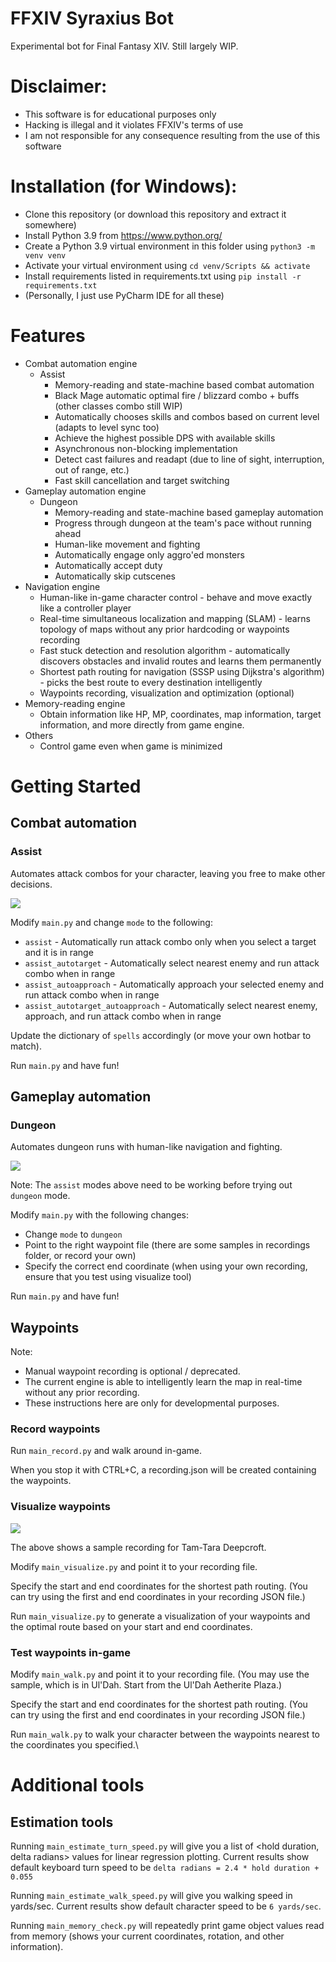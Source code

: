 # FFXIV Syraxius Bot
Experimental bot for Final Fantasy XIV. Still largely WIP.

# Disclaimer:
- This software is for educational purposes only
- Hacking is illegal and it violates FFXIV's terms of use
- I am not responsible for any consequence resulting from the use of this software

# Installation (for Windows):
- Clone this repository (or download this repository and extract it somewhere)
- Install Python 3.9 from https://www.python.org/
- Create a Python 3.9 virtual environment in this folder using `python3 -m venv venv`
- Activate your virtual environment using `cd venv/Scripts && activate`
- Install requirements listed in requirements.txt using `pip install -r requirements.txt`
- (Personally, I just use PyCharm IDE for all these)

# Features

- Combat automation engine
  - Assist
    - Memory-reading and state-machine based combat automation
    - Black Mage automatic optimal fire / blizzard combo + buffs (other classes combo still WIP)
    - Automatically chooses skills and combos based on current level (adapts to level sync too)
    - Achieve the highest possible DPS with available skills
    - Asynchronous non-blocking implementation
    - Detect cast failures and readapt (due to line of sight, interruption, out of range, etc.)
    - Fast skill cancellation and target switching
- Gameplay automation engine
  - Dungeon
    - Memory-reading and state-machine based gameplay automation
    - Progress through dungeon at the team's pace without running ahead
    - Human-like movement and fighting
    - Automatically engage only aggro'ed monsters
    - Automatically accept duty
    - Automatically skip cutscenes
- Navigation engine
  - Human-like in-game character control - behave and move exactly like a controller player
  - Real-time simultaneous localization and mapping (SLAM) - learns topology of maps without any prior hardcoding or waypoints recording
  - Fast stuck detection and resolution algorithm - automatically discovers obstacles and invalid routes and learns them permanently
  - Shortest path routing for navigation (SSSP using Dijkstra's algorithm) - picks the best route to every destination intelligently
  - Waypoints recording, visualization and optimization (optional)
- Memory-reading engine
  - Obtain information like HP, MP, coordinates, map information, target information, and more directly from game engine.
- Others
  - Control game even when game is minimized

# Getting Started

## Combat automation

### Assist

Automates attack combos for your character, leaving you free to make other decisions.

<img src="./readme_resources/assist.png" />

Modify `main.py` and change `mode` to the following:
- `assist` - Automatically run attack combo only when you select a target and it is in range
- `assist_autotarget` - Automatically select nearest enemy and run attack combo when in range
- `assist_autoapproach` - Automatically approach your selected enemy and run attack combo when in range
- `assist_autotarget_autoapproach` - Automatically select nearest enemy, approach, and run attack combo when in range

Update the dictionary of `spells` accordingly (or move your own hotbar to match).

Run `main.py` and have fun!

## Gameplay automation

### Dungeon

Automates dungeon runs with human-like navigation and fighting.

<img src="./readme_resources/dungeon.png" />

Note: The `assist` modes above need to be working before trying out `dungeon` mode.

Modify `main.py` with the following changes:
- Change `mode` to `dungeon`
- Point to the right waypoint file (there are some samples in recordings folder, or record your own)
- Specify the correct end coordinate (when using your own recording, ensure that you test using visualize tool)

Run `main.py` and have fun!

## Waypoints

Note:
- Manual waypoint recording is optional / deprecated.
- The current engine is able to intelligently learn the map in real-time without any prior recording.
- These instructions here are only for developmental purposes.

### Record waypoints

Run `main_record.py` and walk around in-game.

When you stop it with CTRL+C, a recording<timestamp>.json will be created containing the waypoints.

### Visualize waypoints

<img src="./readme_resources/visualize.png" />

The above shows a sample recording for Tam-Tara Deepcroft.

Modify `main_visualize.py` and point it to your recording file.

Specify the start and end coordinates for the shortest path routing. (You can try using the first and end coordinates in your recording JSON file.)

Run `main_visualize.py` to generate a visualization of your waypoints and the optimal route based on your start and end coordinates.

### Test waypoints in-game

Modify `main_walk.py` and point it to your recording file. (You may use the sample, which is in Ul'Dah. Start from the Ul'Dah Aetherite Plaza.)

Specify the start and end coordinates for the shortest path routing. (You can try using the first and end coordinates in your recording JSON file.)

Run `main_walk.py` to walk your character between the waypoints nearest to the coordinates you specified.\

# Additional tools

## Estimation tools

Running `main_estimate_turn_speed.py` will give you a list of <hold duration, delta radians> values for linear regression plotting. Current results show default keyboard turn speed to be `delta radians = 2.4 * hold duration + 0.055`

Running `main_estimate_walk_speed.py` will give you walking speed in yards/sec. Current results show default character speed to be `6 yards/sec`.

Running `main_memory_check.py` will repeatedly print game object values read from memory (shows your current coordinates, rotation, and other information).